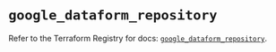 # `google_dataform_repository`

Refer to the Terraform Registry for docs: [`google_dataform_repository`](https://registry.terraform.io/providers/hashicorp/google-beta/6.27.0/docs/resources/google_dataform_repository).
